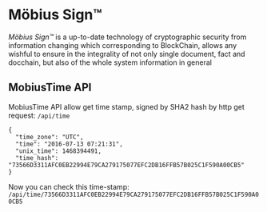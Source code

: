 # Möbius Sign™
 *Möbius Sign™* is a up-to-date technology of cryptographic security from information changing which corresponding to BlockChain, allows any wishful to ensure in the integrality of not only single document, fact and docchain, but also of the whole system information in general

## MobiusTime API
MobiusTime API allow get time stamp, signed by SHA2 hash by http get request: `/api/time`
```
{
  "time_zone": "UTC",
  "time": "2016-07-13 07:21:31",
  "unix_time": 1468394491,
  "time_hash": "73566D3311AFC0EB22994E79CA279175077EFC2DB16FFB57B025C1F590A00CB5"
}
```
Now you can check this time-stamp: `/api/time/73566D3311AFC0EB22994E79CA279175077EFC2DB16FFB57B025C1F590A00CB5`
